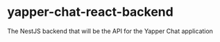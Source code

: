 # yapper-chat-react-backend
The NestJS backend that will be the API for the Yapper Chat application

